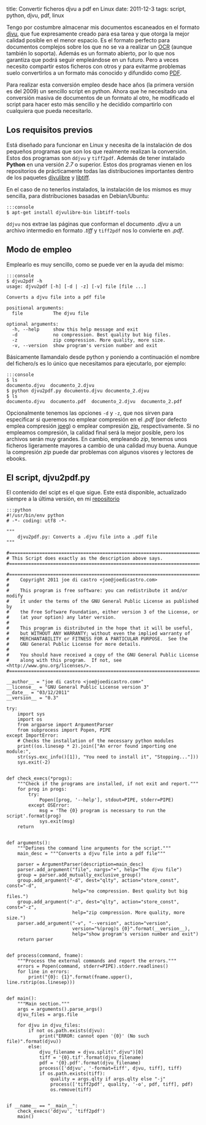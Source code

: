 title: Convertir ficheros djvu a pdf en Linux
date: 2011-12-3
tags: script, python, djvu, pdf, linux


Tengo por costumbre almacenar mis documentos escaneados en el formato 
[djvu][djvu], que fue expresamente creado para esa tarea y que otorga la mejor 
calidad posible en el menor espacio. Es el formato perfecto para documentos 
complejos sobre los que no se va a realizar un [OCR][ocr] (aunque también lo soporta). Además es un formato abierto, por lo que nos garantiza que podrá seguir 
empleándose en un futuro. Pero a veces necesito compartir estos ficheros con 
otros y para evitarme problemas suelo convertirlos a un formato más conocido y 
difundido como [PDF][pdf].

  [djvu]: http://es.wikipedia.org/wiki/DjVu
  [pdf]: http://es.wikipedia.org/wiki/Pdf
  [ocr]: http://es.wikipedia.org/wiki/Reconocimiento_%C3%B3ptico_de_caracteres
  

Para realizar esta conversión empleo desde hace años (la primera versión es del 
2009) un sencillo script en python. Ahora que he necesitado una conversión 
masiva de documentos de un formato al otro, he modificado el script para hacer 
esto más sencillo y he decidido compartirlo con cualquiera que pueda necesitarlo. 

## Los requisitos previos

Está diseñado para funcionar en Linux y necesita de la instalación de dos 
pequeños programas que son los que realmente realizan la conversión. Estos dos 
programas son `ddjvu` y `tiff2pdf`. Además de tener instalado **Python** en una 
versión *2.7* o superior. Estos dos programas vienen en los repositorios de 
prácticamente todas las distribuciones importantes dentro de los paquetes 
[djvulibre][djl] y [libtiff][ltf].

  [djl]: http://djvu.sourceforge.net/
  [ltf]: http://libtiff.maptools.org

En el caso de no tenerlos instalados, la instalación de los mismos es muy 
sencilla, para distribuciones basadas en Debian/Ubuntu:

    :::console
    $ apt-get install djvulibre-bin libtiff-tools

`ddjvu` nos extrae las páginas que conforman el documento *.djvu* a un archivo intermedio en formato *.tiff* y `tiff2pdf` nos lo convierte en *.pdf*.
 
## Modo de empleo

Emplearlo es muy sencillo, como se puede ver en la ayuda del mismo:

    :::console
    $ djvu2pdf -h
    usage: djvu2pdf [-h] [-d | -z] [-v] file [file ...]

    Converts a djvu file into a pdf file

    positional arguments:
      file           The djvu file

    optional arguments:
      -h, --help     show this help message and exit
      -d             no compression. Best quality but big files.
      -z             zip compression. More quality, more size.
      -v, --version  show program's version number and exit

Básicamente llamandalo desde python y poniendo a continuación el nombre del 
fichero/s es lo único que necesitamos para ejecutarlo, por ejemplo:

    :::console
    $ ls
    documento.djvu  documento_2.djvu
    $ python djvu2pdf.py documento.djvu documento_2.djvu
    $ ls
    documento.djvu  documento.pdf  documento_2.djvu  documento_2.pdf

Opcionalmente tenemos las opciones `-d` y `-z`, que nos sirven para especificar 
si queremos no emplear compresión en el *.pdf* (por defecto emplea compresión 
[jpeg][jpeg]) o emplear compresión [zip][zip], respectivamente. Si no empleamos compresión, la calidad final será la mejor posible, pero los archivos serán muy grandes. En cambio, empleando *zip*, tenemos unos ficheros ligeramente mayores a cambio de una calidad muy buena. Aunque la compresión *zip* puede dar problemas 
con algunos visores y lectores de ebooks.

  [jpeg]: http://es.wikipedia.org/wiki/Jpeg
  [zip]: http://es.wikipedia.org/wiki/Formato_de_compresi%C3%B3n_ZIP
  
  
## El script, djvu2pdf.py

El contenido del scipt es el que sigue. Este está disponible, actualizado siempre 
a la última versión, en mi [repositorio][repo]

  [repo]: https://bitbucket.org/joedicastro/python-recipes/src/tip/src/djvu2pdf.py
  
    :::python
    #!/usr/bin/env python
    # -*- coding: utf8 -*-

    """
        djvu2pdf.py: Converts a .djvu file into a .pdf file
    """

    #==============================================================================
    # This Script does exactly as the description above says.
    #==============================================================================

    #==============================================================================
    #    Copyright 2011 joe di castro <joe@joedicastro.com>
    #
    #    This program is free software: you can redistribute it and/or modify
    #    it under the terms of the GNU General Public License as published by
    #    the Free Software Foundation, either version 3 of the License, or
    #    (at your option) any later version.
    #
    #    This program is distributed in the hope that it will be useful,
    #    but WITHOUT ANY WARRANTY; without even the implied warranty of
    #    MERCHANTABILITY or FITNESS FOR A PARTICULAR PURPOSE.  See the
    #    GNU General Public License for more details.
    #
    #    You should have received a copy of the GNU General Public License
    #    along with this program.  If not, see <http://www.gnu.org/licenses/>.
    #==============================================================================

    __author__ = "joe di castro <joe@joedicastro.com>"
    __license__ = "GNU General Public License version 3"
    __date__ = "03/12/2011"
    __version__ = "0.3"

    try:
        import sys
        import os
        from argparse import ArgumentParser
        from subprocess import Popen, PIPE
    except ImportError:
        # Checks the installation of the necessary python modules
        print((os.linesep * 2).join(["An error found importing one module:",
        str(sys.exc_info()[1]), "You need to install it", "Stopping..."]))
        sys.exit(-2)


    def check_execs(*progs):
        """Check if the programs are installed, if not exit and report."""
        for prog in progs:
            try:
                Popen([prog, '--help'], stdout=PIPE, stderr=PIPE)
            except OSError:
                msg = 'The {0} program is necessary to run the script'.format(prog)
                sys.exit(msg)
        return


    def arguments():
        """Defines the command line arguments for the script."""
        main_desc = """Converts a djvu file into a pdf file"""

        parser = ArgumentParser(description=main_desc)
        parser.add_argument("file", nargs="+", help="The djvu file")
        group = parser.add_mutually_exclusive_group()
        group.add_argument("-d", dest="qlty", action="store_const", const="-d",
                            help="no compression. Best quality but big files.")
        group.add_argument("-z", dest="qlty", action="store_const", const="-z",
                            help="zip compression. More quality, more size.")
        parser.add_argument("-v", "--version", action="version",
                            version="%(prog)s {0}".format(__version__),
                            help="show program's version number and exit")
        return parser


    def process(command, fname):
        """Process the external commands and report the errors."""
        errors = Popen(command, stderr=PIPE).stderr.readlines()
        for line in errors:
            print("{0}: {1}".format(fname.upper(), line.rstrip(os.linesep)))


    def main():
        """Main section."""
        args = arguments().parse_args()
        djvu_files = args.file

        for djvu in djvu_files:
            if not os.path.exists(djvu):
                print("ERROR: cannot open '{0}' (No such file)".format(djvu))
            else:
                djvu_filename = djvu.split(".djvu")[0]
                tiff = '{0}.tif'.format(djvu_filename)
                pdf = '{0}.pdf'.format(djvu_filename)
                process(['ddjvu', '-format=tiff', djvu, tiff], tiff)
                if os.path.exists(tiff):
                    quality = args.qlty if args.qlty else "-j"
                    process(['tiff2pdf', quality, '-o', pdf, tiff], pdf)
                    os.remove(tiff)


    if __name__ == "__main__":
        check_execs('ddjvu', 'tiff2pdf')
        main() 
  
